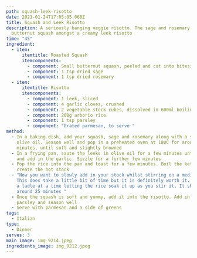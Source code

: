 ```yaml
---
path: squash-leek-risotto
date: 2021-01-24T17:05:05.060Z
title: Squash and Leek Risotto
description: A seriously banging veggie risotto. The sage and rosemary roasted
  butternut squash amongst a creamy leek risotto
time: "45"
ingredient:
  - item:
      itemtitle: Roasted Squash
      itemcomponents:
        - component: Small butternut squash, peeled and cut into bitesized chunks
        - component: 1 tsp dried sage
        - component: 1 tsp dried rosemary
  - item:
      itemtitle: Risotto
      itemcomponents:
        - component: 1 leek, sliced
        - component: 4 garlic cloves, crushed
        - component: 2 vegetable stock cubes, dissolved in 600ml boiling water
        - component: 200g arborio rice
        - component: 1 tsp parsley
        - component: "Grated parmesan, to serve "
method:
  - In a baking dish, add your squash, sage and rosemary along with a splash of
    olive oil. Season well and pop in a preheated oven at 180C for around 30
    minutes, until soft and slightly browned
  - In a frying pan, saute the leeks in olive oil for a few minutes until soft
    and add in the garlic. Sizzle for a further few minutes
  - Pop the rice into the pan and toast for a few minutes. Boil the kettle and
    create the hot stock
  - "Now you want to slowly add in your stock whilst stirring on a medium heat.
    This does take a little bit of time but it is definitely worth it. Add it in
    a ladle at a time letting the rice soak it up as you stir it. It should take
    around 25 minutes "
  - Once the squash is soft and yummy, add it into the risotto. Add in the
    parsley and season well
  - Serve with parmesan and a side of greens
tags:
  - Italian
type:
  - Dinner
serves: 3
main_image: img_9214.jpeg
ingredients_image: img_9212.jpeg
---
```

